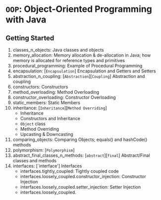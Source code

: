 # `OOP`: Object-Oriented Programming with Java

## Getting Started
1. classes_n_objects: Java classes and objects
2. memory_allocation: Memory allocation & de-allocation in Java; how memory is allocated for reference types and primitives
3. procedural_programming: Example of Procedural Programming 
4. encapsulation: [`Encapsulation`] Encapsulation and Getters and Setters
5. abstraction_n_coupling: [`Abstraction`][`Coupling`] Abstraction and coupling
6. constructors: Constructors
7. method_overloading: Method Overloading
8. constructor_overloading: Constructor Overloading
9. static_members: Static Members
10. inheritance: [`Inheritance`][`Method Overriding`] 
    * Inheritance
    * Constructors and Inheritance 
    * `Object` class
    * Method Overriding
    * Upcasting & Downcasting
11. comparing_objects: Comparing Objects; equals() and hashCode() methods 
12. polymorphism: [`Polymorphism`]
13. abstract_final_classes_n_methods: [`abstract`][`final`] Abstract/Final classes and methods
14. interfaces: [`interface'] Interfaces
    * interfaces.tightly_coupled: Tightly coupled code
    * interfaces.loosely_coupled.constructor_injection: Constructor Injection
    * interfaces.loosely_coupled.setter_injection: Setter Injection
    * interfaces.loosely_coupled.

